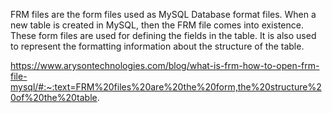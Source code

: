 FRM files are the form files used as MySQL Database format files. When a new table is created in MySQL, then the FRM file comes into existence. These form files are used for defining the fields in the table. It is also used to represent the formatting information about the structure of the table.

https://www.arysontechnologies.com/blog/what-is-frm-how-to-open-frm-file-mysql/#:~:text=FRM%20files%20are%20the%20form,the%20structure%20of%20the%20table.